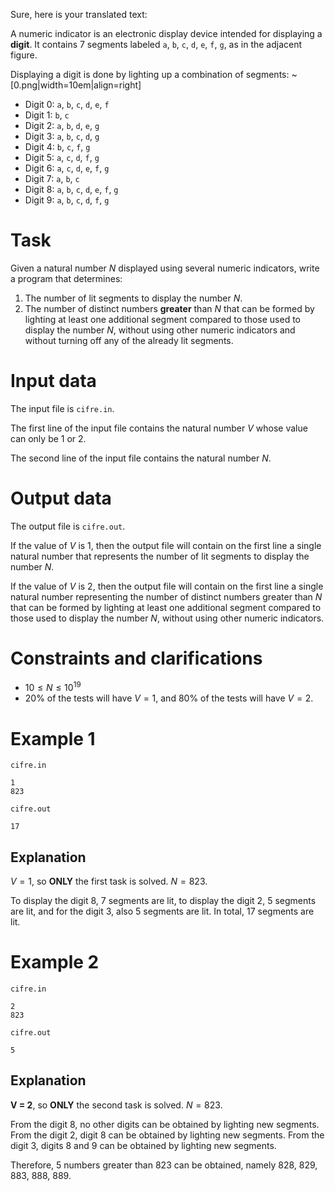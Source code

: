 Sure, here is your translated text:

A numeric indicator is an electronic display device intended for displaying a **digit**. It contains 7 segments labeled `a`, `b`, `c`, `d`, `e`, `f`, `g`, as in the adjacent figure.

Displaying a digit is done by lighting up a combination of segments:
~[0.png|width=10em|align=right]
- Digit 0: `a`, `b`, `c`, `d`, `e`, `f`
- Digit 1: `b`, `c`
- Digit 2: `a`, `b`, `d`, `e`, `g`
- Digit 3: `a`, `b`, `c`, `d`, `g`
- Digit 4: `b`, `c`, `f`, `g`
- Digit 5: `a`, `c`, `d`, `f`, `g`
- Digit 6: `a`, `c`, `d`, `e`, `f`, `g`
- Digit 7: `a`, `b`, `c`
- Digit 8: `a`, `b`, `c`, `d`, `e`, `f`, `g`
- Digit 9: `a`, `b`, `c`, `d`, `f`, `g`

# Task
Given a natural number $N$ displayed using several numeric indicators, write a program that determines:
1. The number of lit segments to display the number $N$.
2. The number of distinct numbers **greater** than $N$ that can be formed by lighting at least one additional segment compared to those used to display the number $N$, without using other numeric indicators and without turning off any of the already lit segments.

# Input data
The input file is `cifre.in`.

The first line of the input file contains the natural number $V$ whose value can only be $1$ or $2$.

The second line of the input file contains the natural number $N$.

# Output data
The output file is `cifre.out`.

If the value of $V$ is $1$, then the output file will contain on the first line a single natural number that represents the number of lit segments to display the number $N$.

If the value of $V$ is $2$, then the output file will contain on the first line a single natural number representing the number of distinct numbers greater than $N$ that can be formed by lighting at least one additional segment compared to those used to display the number $N$, without using other numeric indicators.

# Constraints and clarifications
- $10 \leq N \leq 10^{19}$
- $20\%$ of the tests will have $V = 1$, and $80\%$ of the tests will have $V = 2$.

# Example 1
`cifre.in`
```
1
823
```
`cifre.out`
```
17
```
## Explanation
$V = 1$, so **ONLY** the first task is solved. $N = 823$.

To display the digit $8$, $7$ segments are lit, to display the digit $2$, $5$ segments are lit, and for the digit $3$, also $5$ segments are lit. In total, $17$ segments are lit.

# Example 2
`cifre.in`
```
2
823
```
`cifre.out`
```
5
```
## Explanation
**V = 2**, so **ONLY** the second task is solved. $N = 823$.

From the digit $8$, no other digits can be obtained by lighting new segments.
From the digit $2$, digit $8$ can be obtained by lighting new segments.
From the digit $3$, digits $8$ and $9$ can be obtained by lighting new segments.

Therefore, $5$ numbers greater than $823$ can be obtained, namely $828$, $829$, $883$, $888$, $889$.